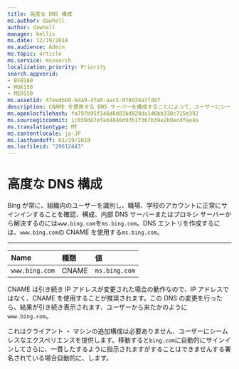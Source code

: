 ```yaml
---
title: 高度な DNS 構成
ms.author: dawholl
author: dawholl
manager: kellis
ms.date: 12/19/2018
ms.audience: Admin
ms.topic: article
ms.service: mssearch
localization_priority: Priority
search.appverid:
- BFB160
- MOE150
- MED150
ms.assetid: 47eedbb9-6da9-47e0-aac5-078d34a7fd8f
description: CNAME を使用する DNS サーバーを構成することによって、ユーザーにシームレスなサインイン エクスペリエンスを確保します。
ms.openlocfilehash: fa797b95f346d6d03bd020da146bb330c715e392
ms.sourcegitcommit: 1c038d87efab4840d97b1f367b39e2b9ecdfee4a
ms.translationtype: MT
ms.contentlocale: ja-JP
ms.lasthandoff: 01/29/2019
ms.locfileid: "29612443"
---
```

# <a name="advanced-dns-configuration"></a>高度な DNS 構成

Bing が常に、組織内のユーザーを識別し、職場、学校のアカウントに正常にサインインすることを確認、構成、内部 DNS サーバーまたはプロキシ サーバーから解決するのには`www.bing.com`を`ms.bing.com`。DNS エントリを作成するには、`www.bing.com`の CNAME を使用する`ms.bing.com`。
  
****

|**Name**|**種類**|**値**|
|:-----|:-----|:-----|
|`www.bing.com`  <br/> |CNAME  <br/> |`ms.bing.com`  <br/> |
   
CNAME は引き続き IP アドレスが変更された場合の動作なので、IP アドレスではなく、CNAME を使用することが推奨されます。この DNS の変更を行ったら、結果が引き続き表示されます、ユーザーから来たかのように`www.bing.com`。 
  
これはクライアント ・ マシンの追加構成は必要ありません、ユーザーにシームレスなエクスペリエンスを提供します。移動すると`bing.com`に自動的にサインインしてさらに、一貫したするように指示されますがすることはできませんする署名されている場合自動的に、します。
